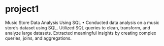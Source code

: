 # project1
Music Store Data Analysis Using SQL • Conducted data analysis on a music store’s dataset using SQL. Utilized SQL queries to clean, transform, and analyze large datasets. Extracted meaningful insights by creating complex queries, joins, and aggregations.

